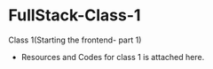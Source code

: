 # FullStack-Class-1
Class 1(Starting the frontend- part 1)

* Resources and Codes for class 1 is attached here.
